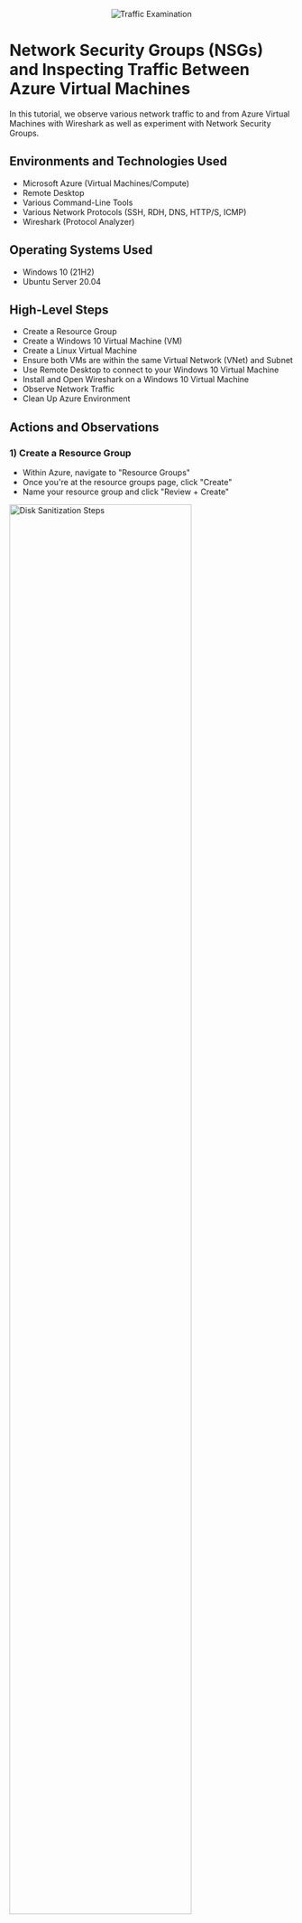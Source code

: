 <p align="center">
<img src="https://i.imgur.com/Ua7udoS.png" alt="Traffic Examination"/>
</p>

<h1>Network Security Groups (NSGs) and Inspecting Traffic Between Azure Virtual Machines</h1>
In this tutorial, we observe various network traffic to and from Azure Virtual Machines with Wireshark as well as experiment with Network Security Groups. <br />


<h2>Environments and Technologies Used</h2>

- Microsoft Azure (Virtual Machines/Compute)
- Remote Desktop
- Various Command-Line Tools
- Various Network Protocols (SSH, RDH, DNS, HTTP/S, ICMP)
- Wireshark (Protocol Analyzer)

<h2>Operating Systems Used </h2>

- Windows 10 (21H2)
- Ubuntu Server 20.04

<h2>High-Level Steps</h2>

- Create a Resource Group
- Create a Windows 10 Virtual Machine (VM)
- Create a Linux Virtual Machine
- Ensure both VMs are within the same Virtual Network (VNet) and Subnet
- Use Remote Desktop to connect to your Windows 10 Virtual Machine
- Install and Open Wireshark on a Windows 10 Virtual Machine
- Observe Network Traffic
- Clean Up Azure Environment

<h2>Actions and Observations</h2>

<h3>1) Create a Resource Group</h3>
<p>
  
- Within Azure, navigate to "Resource Groups"
- Once you're at the resource groups page, click "Create"
- Name your resource group and click "Review + Create"
</p>
<p>
<img src="https://i.imgur.com/tFssktD.png" height="80%" width="80%" alt="Disk Sanitization Steps"/>
</p>
<br />

<h3>2) Create a Windows 10 Virtual Machine</h3>
<p>
  
- Within Azure, navigate to "Virtual Machines"
- Once you're at the virtual machines page, click "Create" -> "Azure virtual machine"
- Under "Resource group", select the resource group that you previously created (for this tutorial, "RG-Network-Activities")
- Name your virtual machine (for this tutorial, we will name it "windows-vm")
</p>
<p>
<img src="https://i.imgur.com/Xh8PM7l.png" height="80%" width="80%" alt="Disk Sanitization Steps"/>
</p>
<p>
  
- Under image, select "Windows 10 Pro"
</p>
<p>
<img src="https://i.imgur.com/nPNCsuo.png" height="80%" width="80%" alt="Disk Sanitization Steps"/>
</p>
<p>
  
- Under "Size", select anything with 2 vcpus
- Create a username and password
- Once that's done, make sure "Licensing" is checked, then click "Review + Create"
</p>
<p>
<img src="https://i.imgur.com/wdWBKWS.png" height="80%" width="80%" alt="Disk Sanitization Steps"/>
</p>
<br />



<h3>3) Create a Linux Virtual Machine</h3>
<p>
  
- Within Azure, navigate to "Virtual Machines"
- Once you're at the virtual machines page, click "Create" -> "Azure virtual machine"
- Under "Resource group", select the same resource group used in the previous step
- Name your virtual machine (for this tutorial, we will name it "linux-vm")
- Under image, select "Ubuntu Server 22.04 LTS" or "Ubuntu Server 24.04 LTS"
</p>
<p>
<img src="https://i.imgur.com/DxRcczj.png" height="80%" width="80%" alt="Disk Sanitization Steps"/>
</p>
<p>
  
- Like the previous step, under "Size" select anything with 2 vcpus
- Create a username and password
</p>
<p>
<img src="https://i.imgur.com/oJmMEuq.png" height="80%" width="80%" alt="Disk Sanitization Steps"/>
</p>
<p>

- At the bottom of the page, click "Next: Disks" then "Next: Networking" to navigate to the "Networking" tab
- Select the virtual network you created when setting up the Windows 10 Virtual Machine (for this tutorial: Lab2-Vnet)
- Click "Review + Create"
</p>
<p>
<img src="https://i.imgur.com/RXDhfxi.png" height="80%" width="80%" alt="Disk Sanitization Steps"/>
</p>
